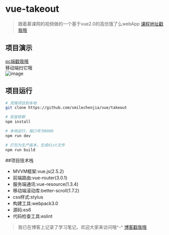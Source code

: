 # vue-takeout

> 跟着慕课网的视频做的一个基于vue2.0的高仿饿了么webApp [课程地址戳我哦](https://coding.imooc.com/class/74.html)

## 项目演示

[pc端戳我哦](http://39.107.64.228/vue-takeout/index.html#/goods) <br>
移动端扫它哦<br>
![image](https://github.com/smilechenjia/vue-takeout/blob/master/src/show.png)


## 项目运行

``` bash
# 克隆项目到本地
git clone https://github.com/smilechenjia/vue/takeout

# 安装依赖
npm install 

# 本地运行，端口号为8080
npm run dev

# 打包为生产版本，生成dist文件
npm run build

```

##项目技术栈
* MVVM框架:vue.js(2.5.2)
* 前端路由:vue-router(3.0.1)
* 服务端通讯:vue-resource(1.3.4)
* 移动端滚动库:better-scroll(1.7.2)
* css样式:stylus
* 构建工具:webpack3.0
* 源码:es6
* 代码检查工具:eslint

>我已在博客上记录了学习笔记，欢迎大家来访问哦^-^  [博客戳我哦](http://blog.csdn.net/sherry_chan)

